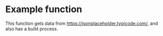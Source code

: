 # Example function
This function gets data from https://jsonplaceholder.typicode.com/, and also has a build process.